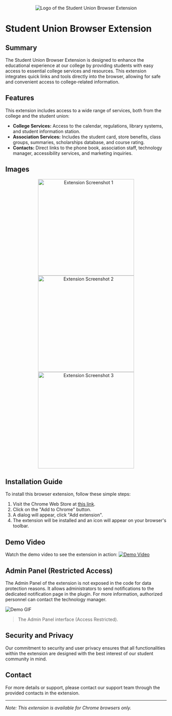 
<p align="center">
  <img src="https://i.imagesup.co/images2/0a0b3bafb9fdf5113bae128e0f9884d18dfa81eb.png" alt="Logo of the Student Union Browser Extension" >
</p>

# Student Union Browser Extension
<!-- Summary -->
## Summary
The Student Union Browser Extension is designed to enhance the educational experience at our college by providing students with easy access to essential college services and resources. This extension integrates quick links and tools directly into the browser, allowing for safe and convenient access to college-related information.

<!-- Features -->
## Features
This extension includes access to a wide range of services, both from the college and the student union:
- **College Services:** Access to the calendar, regulations, library systems, and student information station.
- **Association Services:** Includes the student card, store benefits, class groups, summaries, scholarships database, and course rating.
- **Contacts:** Direct links to the phone book, association staff, technology manager, accessibility services, and marketing inquiries.

<!-- Images -->
## Images
<p align="center">
  <img src="https://lh3.googleusercontent.com/g2szc8sz8Co7g_IKU6xNpkqVKIRY2tDM3vxwUyov_k9bu0gW31qwsfGmQVpBvZib0h97Q3IwlQ3ioFZw_tiW8t70=s800-w800-h500" width="300" alt="Extension Screenshot 1">
  <img src="https://lh3.googleusercontent.com/w9pPHLWafmNiWm_MVG1jJW1WJvXaO9EZweJEJWDthcORiHqQP0xTM8ttBTLc1v1lxFBf0Igxnk6VsSMYIcHv3JkUOks=s800-w800-h500" width="300" alt="Extension Screenshot 2">
  <img src="https://lh3.googleusercontent.com/xZjFzFotmtEUzQWrSUHi412-uuxl-6pFNfpTkkq4J7vwqqwqM0uWMAJe2UQWDQAvJqGnvWasnZyKIvCMWh2nYG7fIQ=s800-w800-h500" width="300" alt="Extension Screenshot 3">
</p>


<!-- Installation Guide -->
## Installation Guide
To install this browser extension, follow these simple steps:
1. Visit the Chrome Web Store at [this link](https://chrome.google.com/webstore/detail/akkdkolhcmgehfcgebpceadbfjnodcnm).
2. Click on the "Add to Chrome" button.
3. A dialog will appear, click "Add extension".
4. The extension will be installed and an icon will appear on your browser's toolbar.

<!-- Demo Video -->
<!-- Demo Video -->
## Demo Video

Watch the demo video to see the extension in action:
[![Demo Video](https://img.youtube.com/vi/kWv72uCrCuA/0.jpg)](https://www.youtube.com/watch?v=kWv72uCrCuA&ab_channel=omeremeky)


<!-- Admin Panel -->
## Admin Panel (Restricted Access)
The Admin Panel of the extension is not exposed in the code for data protection reasons. It allows administrators to send notifications to the dedicated notification page in the plugin. For more information, authorized personnel can contact the technology manager.

<!-- Admin Panel Demo Image -->
![Demo GIF](https://i.imagesup.co/images2/a1ca2db07851805c8ab57adde60c9287982b87bb.gif)
> The Admin Panel interface (Access Restricted).

<!-- Security and Privacy -->
## Security and Privacy
Our commitment to security and user privacy ensures that all functionalities within the extension are designed with the best interest of our student community in mind.

<!-- Contact -->
## Contact
For more details or support, please contact our support team through the provided contacts in the extension.

<!-- Footer -->
---
*Note: This extension is available for Chrome browsers only.*

